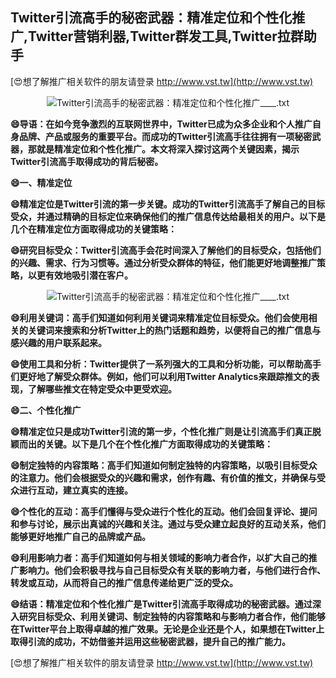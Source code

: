 ## **Twitter引流高手的秘密武器：精准定位和个性化推广,Twitter营销利器,Twitter群发工具,Twitter拉群助手**

[😍想了解推广相关软件的朋友请登录 http://www.vst.tw](http://www.vst.tw)

 <center><img src="https://vst.tw/MP4/tuiguang/png/8.png" alt="Twitter引流高手的秘密武器：精准定位和个性化推广____.txt"></center>

**😄导语：在如今竞争激烈的互联网世界中，Twitter已成为众多企业和个人推广自身品牌、产品或服务的重要平台。而成功的Twitter引流高手往往拥有一项秘密武器，那就是精准定位和个性化推广。本文将深入探讨这两个关键因素，揭示Twitter引流高手取得成功的背后秘密。**

**😄一、精准定位**

**😄精准定位是Twitter引流的第一步关键。成功的Twitter引流高手了解自己的目标受众，并通过精确的目标定位来确保他们的推广信息传达给最相关的用户。以下是几个在精准定位方面取得成功的关键策略：**

**😄研究目标受众：Twitter引流高手会花时间深入了解他们的目标受众，包括他们的兴趣、需求、行为习惯等。通过分析受众群体的特征，他们能更好地调整推广策略，以更有效地吸引潜在客户。**

 <center><img src="https://vst.tw/MP4/tuiguang/png/7.png" alt="Twitter引流高手的秘密武器：精准定位和个性化推广____.txt"></center>

**😄利用关键词：高手们知道如何利用关键词来精准定位目标受众。他们会使用相关的关键词来搜索和分析Twitter上的热门话题和趋势，以便将自己的推广信息与感兴趣的用户联系起来。**

**😄使用工具和分析：Twitter提供了一系列强大的工具和分析功能，可以帮助高手们更好地了解受众群体。例如，他们可以利用Twitter Analytics来跟踪推文的表现，了解哪些推文在特定受众中更受欢迎。**

**😄二、个性化推广**

**😄精准定位只是成功Twitter引流的第一步，个性化推广则是让引流高手们真正脱颖而出的关键。以下是几个在个性化推广方面取得成功的关键策略：**

**😄制定独特的内容策略：高手们知道如何制定独特的内容策略，以吸引目标受众的注意力。他们会根据受众的兴趣和需求，创作有趣、有价值的推文，并确保与受众进行互动，建立真实的连接。**

**😄个性化的互动：高手们懂得与受众进行个性化的互动。他们会回复评论、提问和参与讨论，展示出真诚的兴趣和关注。通过与受众建立起良好的互动关系，他们能够更好地推广自己的品牌或产品。**

**😄利用影响力者：高手们知道如何与相关领域的影响力者合作，以扩大自己的推广影响力。他们会积极寻找与自己目标受众有关联的影响力者，与他们进行合作、转发或互动，从而将自己的推广信息传递给更广泛的受众。**

**😄结语：精准定位和个性化推广是Twitter引流高手取得成功的秘密武器。通过深入研究目标受众、利用关键词、制定独特的内容策略和与影响力者合作，他们能够在Twitter平台上取得卓越的推广效果。无论是企业还是个人，如果想在Twitter上取得引流的成功，不妨借鉴并运用这些秘密武器，提升自己的推广能力。**

[😍想了解推广相关软件的朋友请登录 http://www.vst.tw](http://www.vst.tw)



